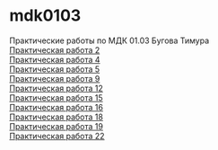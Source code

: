 # mdk0103
Практические работы по МДК 01.03 Бугова Тимура
<br>
<a href="pr02"> Практическая работа 2 </a>
<br>
<a href="pr4"> Практическая работа 4 </a>
<br>
<a href="pr5"> Практическая работа 5 </a>
<br>
<a href="pr9"> Практическая работа 9 </a>
<br>
<a href="pr12"> Практическая работа 12 </a>
<br>
<a href="pr15"> Практическая работа 15 </a>
<br>
<a href="pr16"> Практическая работа 16 </a>
<br>
<a href="pr18"> Практическая работа 18 </a>
<br>
<a href="pr19"> Практическая работа 19 </a>
<br>
<a href="pr22"> Практическая работа 22 </a>
